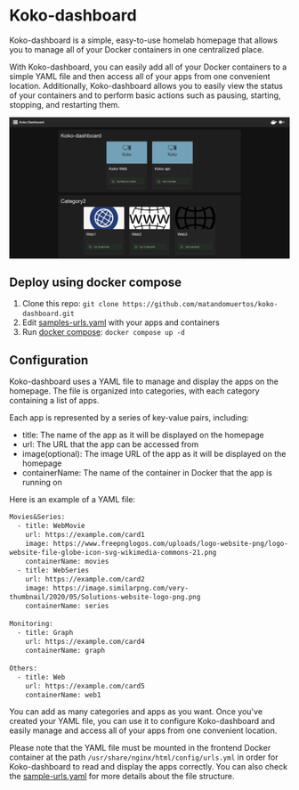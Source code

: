 # Koko-dashboard

Koko-dashboard is a simple, easy-to-use homelab homepage that allows you to manage all of your Docker containers in one centralized place.

With Koko-dashboard, you can easily add all of your Docker containers to a simple YAML file and then access all of your apps from one convenient location. Additionally, Koko-dashboard allows you to easily view the status of your containers and to perform basic actions such as pausing, starting, stopping, and restarting them.

<p align="center" style="margin-bottom: 0px !important;">
  <img width="800" src="https://github.com/matandomuertos/koko-dashboard/blob/main/screenshot.png" alt="Screenshot" align="center">
</p>

## Deploy using docker compose
1. Clone this repo: `git clone https://github.com/matandomuertos/koko-dashboard.git`
2. Edit [samples-urls.yaml](https://github.com/matandomuertos/koko-dashboard/blob/main/sample-urls.yml) with your apps and containers
3. Run [docker compose](https://docs.docker.com/compose/): `docker compose up -d`

## Configuration
Koko-dashboard uses a YAML file to manage and display the apps on the homepage. The file is organized into categories, with each category containing a list of apps.

Each app is represented by a series of key-value pairs, including:

- title: The name of the app as it will be displayed on the homepage
- url: The URL that the app can be accessed from
- image(optional): The image URL of the app as it will be displayed on the homepage
- containerName: The name of the container in Docker that the app is running on

Here is an example of a YAML file:
```
Movies&Series: 
  - title: WebMovie
    url: https://example.com/card1
    image: https://www.freepnglogos.com/uploads/logo-website-png/logo-website-file-globe-icon-svg-wikimedia-commons-21.png
    containerName: movies
  - title: WebSeries
    url: https://example.com/card2
    image: https://image.similarpng.com/very-thumbnail/2020/05/Solutions-website-logo-png.png
    containerName: series

Monitoring: 
  - title: Graph
    url: https://example.com/card4
    containerName: graph

Others: 
  - title: Web
    url: https://example.com/card5
    containerName: web1
```
You can add as many categories and apps as you want. Once you've created your YAML file, you can use it to configure Koko-dashboard and easily manage and access all of your apps from one convenient location.

Please note that the YAML file must be mounted in the frontend Docker container at the path `/usr/share/nginx/html/config/urls.yml` in order for Koko-dashboard to read and display the apps correctly.
You can also check the [sample-urls.yaml](https://github.com/matandomuertos/koko-dashboard/blob/main/sample-urls.yml) for more details about the file structure.
